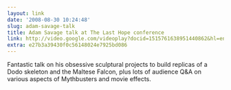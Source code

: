 ```yaml
---
layout: link
date: '2008-08-30 10:24:48'
slug: adam-savage-talk
title: Adam Savage talk at The Last Hope conference
link: http://video.google.com/videoplay?docid=1515761638951440862&hl=en
extra: e27b3a39430f0c56148024e7925bd086
---
```


Fantastic talk on his obsessive sculptural projects to build replicas of a Dodo skeleton and the Maltese Falcon, plus lots of audience Q&A on various aspects of Mythbusters and movie effects.
